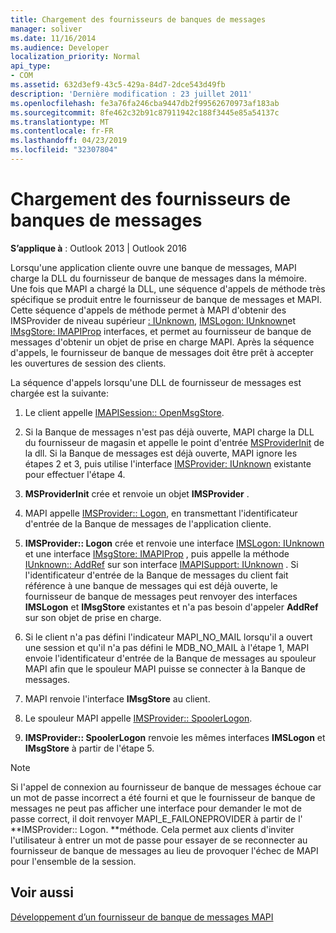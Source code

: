 ```yaml
---
title: Chargement des fournisseurs de banques de messages
manager: soliver
ms.date: 11/16/2014
ms.audience: Developer
localization_priority: Normal
api_type:
- COM
ms.assetid: 632d3ef9-43c5-429a-84d7-2dce543d49fb
description: 'Dernière modification : 23 juillet 2011'
ms.openlocfilehash: fe3a76fa246cba9447db2f99562670973af183ab
ms.sourcegitcommit: 8fe462c32b91c87911942c188f3445e85a54137c
ms.translationtype: MT
ms.contentlocale: fr-FR
ms.lasthandoff: 04/23/2019
ms.locfileid: "32307804"
---
```

# <a name="loading-message-store-providers"></a>Chargement des fournisseurs de banques de messages

  
  
**S’applique à** : Outlook 2013 | Outlook 2016 
  
Lorsqu'une application cliente ouvre une banque de messages, MAPI charge la DLL du fournisseur de banque de messages dans la mémoire. Une fois que MAPI a chargé la DLL, une séquence d'appels de méthode très spécifique se produit entre le fournisseur de banque de messages et MAPI. Cette séquence d'appels de méthode permet à MAPI d'obtenir des IMSProvider de niveau supérieur [: IUnknown](imsprovideriunknown.md), [IMSLogon: IUnknown](imslogoniunknown.md)et [IMsgStore: IMAPIProp](imsgstoreimapiprop.md) interfaces, et permet au fournisseur de banque de messages d'obtenir un objet de prise en charge MAPI. Après la séquence d'appels, le fournisseur de banque de messages doit être prêt à accepter les ouvertures de session des clients. 
  
La séquence d'appels lorsqu'une DLL de fournisseur de messages est chargée est la suivante:
  
1. Le client appelle [IMAPISession:: OpenMsgStore](imapisession-openmsgstore.md).
    
2. Si la Banque de messages n'est pas déjà ouverte, MAPI charge la DLL du fournisseur de magasin et appelle le point d'entrée [MSProviderInit](msproviderinit.md) de la dll. Si la Banque de messages est déjà ouverte, MAPI ignore les étapes 2 et 3, puis utilise l'interface [IMSProvider: IUnknown](imsprovideriunknown.md) existante pour effectuer l'étape 4. 
    
3. **MSProviderInit** crée et renvoie un objet **IMSProvider** . 
    
4. MAPI appelle [IMSProvider:: Logon](imsprovider-logon.md), en transmettant l'identificateur d'entrée de la Banque de messages de l'application cliente.
    
5. **IMSProvider:: Logon** crée et renvoie une interface [IMSLogon: IUnknown](imslogoniunknown.md) et une interface [IMsgStore: IMAPIProp](imsgstoreimapiprop.md) , puis appelle la méthode [IUnknown:: AddRef](https://msdn.microsoft.com/library/b4316efd-73d4-4995-b898-8025a316ba63%28Office.15%29.aspx) sur son interface [IMAPISupport: IUnknown](imapisupportiunknown.md) . Si l'identificateur d'entrée de la Banque de messages du client fait référence à une banque de messages qui est déjà ouverte, le fournisseur de banque de messages peut renvoyer des interfaces **IMSLogon** et **IMsgStore** existantes et n'a pas besoin d'appeler **AddRef** sur son objet de prise en charge. 
    
6. Si le client n'a pas défini l'indicateur MAPI_NO_MAIL lorsqu'il a ouvert une session et qu'il n'a pas défini le MDB_NO_MAIL à l'étape 1, MAPI envoie l'identificateur d'entrée de la Banque de messages au spouleur MAPI afin que le spouleur MAPI puisse se connecter à la Banque de messages.
    
7. MAPI renvoie l'interface **IMsgStore** au client. 
    
8. Le spouleur MAPI appelle [IMSProvider:: SpoolerLogon](imsprovider-spoolerlogon.md).
    
9. **IMSProvider:: SpoolerLogon** renvoie les mêmes interfaces **IMSLogon** et **IMsgStore** à partir de l'étape 5. 
    
> [!NOTE]
> Si l'appel de connexion au fournisseur de banque de messages échoue car un mot de passe incorrect a été fourni et que le fournisseur de banque de messages ne peut pas afficher une interface pour demander le mot de passe correct, il doit renvoyer MAPI_E_FAILONEPROVIDER à partir de l' **IMSProvider:: Logon. **méthode. Cela permet aux clients d'inviter l'utilisateur à entrer un mot de passe pour essayer de se reconnecter au fournisseur de banque de messages au lieu de provoquer l'échec de MAPI pour l'ensemble de la session. 
  
## <a name="see-also"></a>Voir aussi



[Développement d’un fournisseur de banque de messages MAPI](developing-a-mapi-message-store-provider.md)

